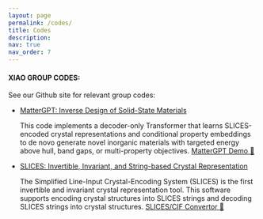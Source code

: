 ```yaml
---
layout: page
permalink: /codes/
title: Codes
description: 
nav: true
nav_order: 7
---
```


#### **XIAO GROUP CODES**:

See our Github site for relevant group codes:

- [MatterGPT: Inverse Design of Solid-State Materials](https://github.com/xiaohang007/SLICES/tree/main/MatterGPT)
  
  This code implements a decoder-only Transformer that learns SLICES-encoded crystal representations and conditional property embeddings to de novo generate novel inorganic materials with targeted energy above hull, band gaps, or multi-property objectives. [MatterGPT Demo 🤗 ](https://huggingface.co/spaces/xiaohang07/MatterGPT_CPU)

- [SLICES: Invertible, Invariant, and String-based Crystal Representation](https://github.com/xiaohang007/SLICES)
  
  The Simplified Line-Input Crystal-Encoding System (SLICES) is the first invertible and invariant crystal representation tool. This software supports encoding crystal structures into SLICES strings and decoding SLICES strings into crystal structures. [SLICES/CIF Convertor 🤗](https://huggingface.co/spaces/xiaohang07/SLICES)
